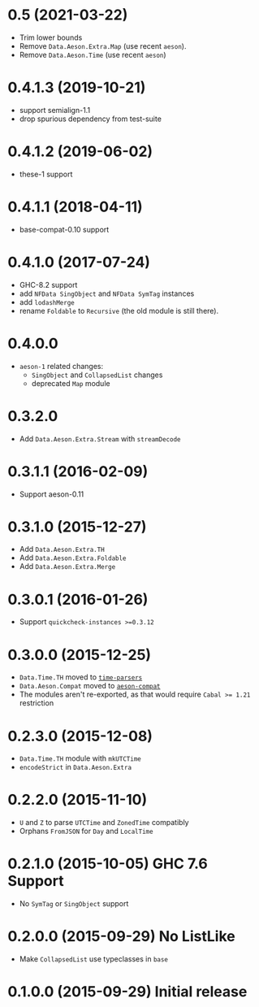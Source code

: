 # 0.5 (2021-03-22)

- Trim lower bounds
- Remove `Data.Aeson.Extra.Map` (use recent `aeson`).
- Remove `Data.Aeson.Time` (use recent `aeson`)

# 0.4.1.3 (2019-10-21)

- support semialign-1.1
- drop spurious dependency from test-suite

# 0.4.1.2 (2019-06-02)

- these-1 support

# 0.4.1.1 (2018-04-11)

- base-compat-0.10 support

# 0.4.1.0 (2017-07-24)

- GHC-8.2 support
- add `NFData SingObject` and `NFData SymTag` instances
- add `lodashMerge`
- rename `Foldable` to `Recursive` (the old module is still there).

# 0.4.0.0

- `aeson-1` related changes:
    - `SingObject` and `CollapsedList` changes
    - deprecated `Map` module

# 0.3.2.0

- Add `Data.Aeson.Extra.Stream` with `streamDecode`

# 0.3.1.1 (2016-02-09)

- Support aeson-0.11

# 0.3.1.0 (2015-12-27)

- Add `Data.Aeson.Extra.TH`
- Add `Data.Aeson.Extra.Foldable`
- Add `Data.Aeson.Extra.Merge`

# 0.3.0.1 (2016-01-26)

- Support `quickcheck-instances >=0.3.12`

# 0.3.0.0 (2015-12-25)

- `Data.Time.TH` moved to [`time-parsers`](http://hackage.haskell.org/package/time-parsers)
- `Data.Aeson.Compat` moved to [`aeson-compat`](http://hackage.haskell.org/package/aeson-compat)
- The modules aren't re-exported, as that would require `Cabal >= 1.21` restriction

# 0.2.3.0 (2015-12-08)

- `Data.Time.TH` module with `mkUTCTime`
- `encodeStrict` in `Data.Aeson.Extra`

# 0.2.2.0 (2015-11-10)

- `U` and `Z` to parse `UTCTime` and `ZonedTime` compatibly
- Orphans `FromJSON` for `Day` and `LocalTime`

# 0.2.1.0 (2015-10-05) GHC 7.6 Support

- No `SymTag` or `SingObject` support

# 0.2.0.0 (2015-09-29) No ListLike

- Make `CollapsedList` use typeclasses in `base`

# 0.1.0.0 (2015-09-29) Initial release
